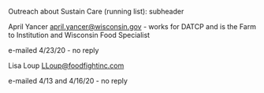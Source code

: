 Outreach about Sustain Care (running list):
subheader

April Yancer april.yancer@wisconsin.gov - works for DATCP and is the Farm to Institution and Wisconsin Food Specialist

e-mailed 4/23/20 - no reply

Lisa Loup LLoup@foodfightinc.com

e-mailed 4/13 and 4/16/20 - no reply


